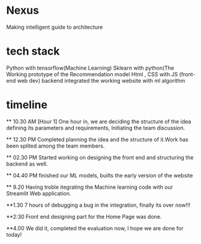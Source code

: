 # Nexus
Making intelligent guide to architecture

# tech stack
Python with tensorflow(Machine Learning)
Sklearn with python(The Working prototype of the Recommendation model
Html , CSS with JS (front-end web dev)
backend integrated the working website with ml algorithm

# timeline
** 10.30 AM [Hour 1]
One hour in, we are deciding the structure of the idea defining its parameters and requirements, Initiating the team discussion.

** 12.30 PM 
Completed planning the idea and the structure of it.Work has been splited among the team members. 

** 02.30 PM 
Started working on designing the front end and structuring the backend as well.

** 04.40 PM
finished our ML models, builts the early version of the website

** 9.20
Having troble itegrating the Machine learning code with our Streamlit Web application.

**1.30
7 hours of debugging a bug in the integration, finally its over now!!!

**2:30 
Front end designing part for the Home Page was done.

**4.00
We did it, completed the evaluation now, I hope we are done for today!
